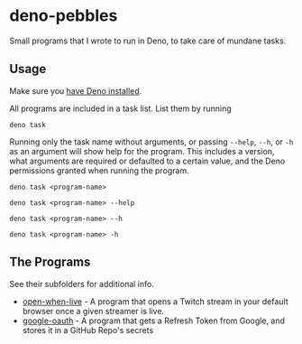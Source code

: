 # deno-pebbles

Small programs that I wrote to run in Deno, to take care of mundane tasks.

## Usage

Make sure you [have Deno installed](https://deno.land/manual/getting_started/installation).

All programs are included in a task list. List them by running

```shell
deno task
```

Running only the task name without arguments, or passing `--help`, `--h`, or `-h` as an argument will show help for the
program. This includes a version, what arguments are required or defaulted to a certain value, and the Deno permissions
granted when running the program.

```shell
deno task <program-name>
```

```shell
deno task <program-name> --help
```

```shell
deno task <program-name> --h
```

```shell
deno task <program-name> -h
```

## The Programs

See their subfolders for additional info.

- [open-when-live](https://github.com/bachmacintosh/deno-pebbles/blob/main/open-when-live) - A program that opens a
  Twitch stream in your default browser once a given streamer is live.
- [google-oauth](https://github.com/bachmacintosh/deno-pebbles/blob/main/google-oauth) - A program that gets a Refresh
  Token from Google, and stores it in a GitHub Repo's secrets
